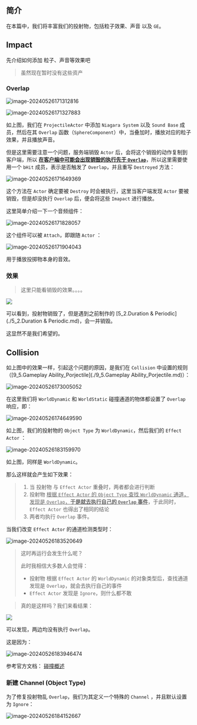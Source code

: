 ## 简介

在本篇中，我们将丰富我们的投射物，包括粒子效果、声音 以及 `GE`。

## Impact

先介绍如何添加 粒子、声音等效果吧

> 虽然现在暂时没有这些资产

### Overlap

![image-20240526171312816](image/image-20240526171312816.png)

![image-20240526171327883](image/image-20240526171327883.png)

如上图，我们在 `ProjectileActor` 中添加 `Niagara System` 以及 `Sound Base` 成员，然后在其 `Overlap` 函数（`SphereComponent`）中，当叠加时，播放对应的粒子效果，并且播放声音。

但是这里需要注意一个问题，服务端销毁 `Actor` 后，会将这个销毁的动作复制到客户端，所以 **<u>在客户端中可能会出现销毁的执行先于 `Overlap`</u>**，所以这里需要使用一个 `bHit` 成员，表示是否触发了 `Overlap`，并且重写 `Destroyed` 方法：

![image-20240526171649369](image/image-20240526171649369.png)

这个方法在 `Actor` 确定要被 `Destroy` 时会被执行，这里当客户端发现 `Actor` 要被销毁，但是却没执行 `Overlap` 后，便会将这些 `Imapact` 进行播放。

这里简单介绍一下一个音频组件：

![image-20240526171828057](image/image-20240526171828057.png)

这个组件可以被 `Attach`，即跟随 `Actor` ：

![image-20240526171904043](image/image-20240526171904043.png)

用于播放投掷物本身的音效。

### 效果

> 这里只能看销毁的效果。。。。

![](image/AbilityTask05.gif)

可以看到，投射物销毁了，但是遇到之前制作的 [5_2.Duration & Periodic](./5_2.Duration & Periodic.md)，会一并销毁。

这显然不是我们希望的。

## Collision

如上图中的效果一样，引起这个问题的原因，是我们在 `Collision` 中设置的规则 （[9_5.Gameplay Ability_Porjectile](./9_5.Gameplay Ability_Porjectile.md)）：

![image-20240526173005052](image/image-20240526173005052.png)

在这里我们将 `WorldDynamic` 和 `WorldStatic` 碰撞通道的物体都设置了 `Overlap` 响应，即：

![image-20240526174649590](image/image-20240526174649590.png)

如上图，我们的投射物的 `Object Type` 为 `WorldDynamic`，然后我们的 `Effect Actor` ：

![image-20240526183159970](image/image-20240526183159970.png)

如上图，同样是 `WorldDynamic`。

那么这样就会产生如下效果：

> 1. 当 投射物 与 `Effect Actor` 重叠时，两者都会进行判断
> 2. 投射物 <u>根据 `Effect Actor` 的 `Object Type` 查找 `WorldDynamic` 通道，发现是 `Overlap`，**于是就去执行自己的 `Overlap` 事件**</u>，于此同时，`Effect Actor` 也得出了相同的结论
> 3. 两者均执行 `Overlap` 事件。

当我们改变 `Effect Actor` 的通道检测类型时：

![image-20240526183520649](image/image-20240526183520649.png)

> 这时再运行会发生什么呢？
>
> 此时我相信大多数人会觉得：
>
> - 投射物 根据 `Effect Actor` 的 `WorldDynamic` 的对象类型后，查找通道发现是 `Overlap`，就会去执行自己的事件
> - `Effect Actor` 发现是 `Ignore`，则什么都不敢

> 真的是这样吗？我们来看结果：

![](image/AbilityTask06.gif)

可以发现，两边均没有执行 `Overlap`。

这是因为：

![image-20240526183946474](image/image-20240526183946474.png)

参考官方文档： [碰撞概述](https://dev.epicgames.com/documentation/zh-cn/unreal-engine/collision-in-unreal-engine---overview)

### 新建 Channel (Object Type)

为了修复投射物乱 `Overlap`，我们为其定义一个特殊的 `Channel` ，并且默认设置为 `Ignore`：

![image-20240526184152667](image/image-20240526184152667.png)